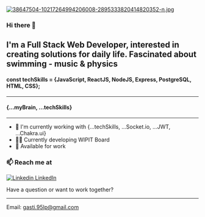 [![38647504-10217264994206008-2895333820414820352-n.jpg](https://i.postimg.cc/59K61rPD/38647504-10217264994206008-2895333820414820352-n.jpg)](https://postimg.cc/py82JsMB)

### Hi there 👋

## I'm a Full Stack Web Developer, interested in creating solutions for daily life. Fascinated about swimming - music & physics

#### const techSkills = {JavaScript, ReactJS, NodeJS, Express, PostgreSQL, HTML, CSS};
_____________________________
#### {...myBrain, ...techSkills}
_____________________________

  - 👾 I'm currently working with {...techSkills, ...Socket.io, ...JWT, ...Chakra.ui}
  - 👨‍💻 Currently developing WIPIT Board
  - 🔭 Available for work
  
  ### 📫 Reach me at  
  [![Linkedin](https://i.stack.imgur.com/gVE0j.png) LinkedIn](https://www.linkedin.com/in/gaston-saralegui-2a63681ba/)
  
  Have a question or want to work together?
  ________________________
  Email: gasti.95lp@gmail.com  
  
